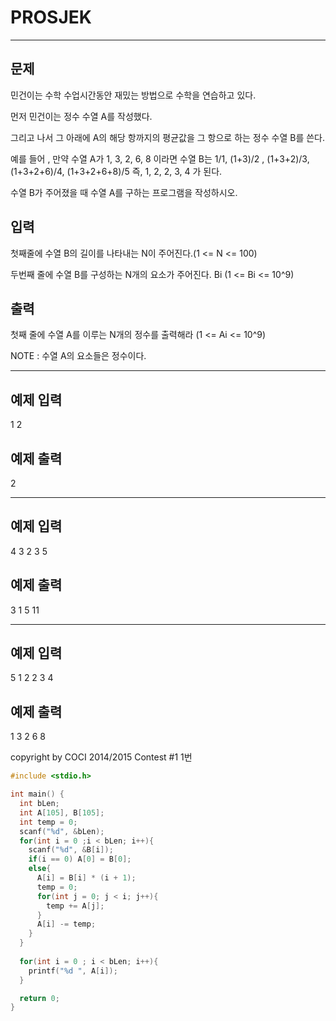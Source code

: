# PROSJEK

--------

## 문제

민건이는 수학 수업시간동안 재밌는 방법으로 수학을 연습하고 있다.

먼저 민건이는 정수 수열 A를 작성했다.

그리고 나서 그 아래에 A의 해당 항까지의 평균값을 그 항으로 하는 정수 수열 B를 쓴다.

예를 들어 , 만약 수열 A가 1, 3, 2, 6, 8 이라면 수열 B는 1/1, (1+3)/2 , (1+3+2)/3, (1+3+2+6)/4, (1+3+2+6+8)/5 즉, 1, 2, 2, 3, 4 가 된다.

수열 B가 주어졌을 때 수열 A를 구하는 프로그램을 작성하시오.

## 입력

첫째줄에 수열 B의 길이를 나타내는 N이 주어진다.(1 <= N <= 100)

두번째 줄에 수열 B를 구성하는 N개의 요소가 주어진다. Bi (1 <= Bi <= 10^9)

## 출력

첫째 줄에 수열 A를 이루는 N개의 정수를 출력해라 (1 <= Ai <= 10^9)

NOTE : 수열 A의 요소들은 정수이다.

---------

## 예제 입력

1
2

## 예제 출력

2

---------

## 예제 입력

4
3 2 3 5

## 예제 출력

3 1 5 11

------

## 예제 입력

5
1 2 2 3 4

## 예제 출력

1 3 2 6 8

copyright by COCI 2014/2015 Contest #1 1번 

```c++
#include <stdio.h>

int main() {
  int bLen;
  int A[105], B[105];
  int temp = 0;
  scanf("%d", &bLen);
  for(int i = 0 ;i < bLen; i++){
    scanf("%d", &B[i]);
    if(i == 0) A[0] = B[0];
    else{
      A[i] = B[i] * (i + 1);
      temp = 0;
      for(int j = 0; j < i; j++){
        temp += A[j];
      }
      A[i] -= temp;
    }
  }
  
  for(int i = 0 ; i < bLen; i++){
    printf("%d ", A[i]);
  }

  return 0;
}
```

